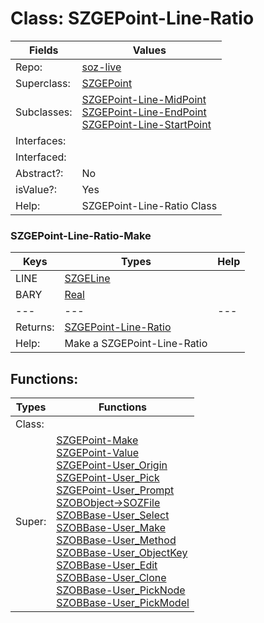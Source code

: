
# Class:	SZGEPoint-Line-Ratio

| Fields | Values |
| --------- | --------- |
| Repo: | [soz-live](/repos/soz-live.html) |
| Superclass: | [SZGEPoint](SZGEPoint.html) |
| Subclasses: | [SZGEPoint-Line-MidPoint](SZGEPoint-Line-MidPoint.html) <br> [SZGEPoint-Line-EndPoint](SZGEPoint-Line-EndPoint.html) <br> [SZGEPoint-Line-StartPoint](SZGEPoint-Line-StartPoint.html) |
| Interfaces: |  |
| Interfaced: |  |
| Abstract?: | No |
| isValue?: | Yes |
| Help: | SZGEPoint-Line-Ratio Class |

### SZGEPoint-Line-Ratio-Make

| Keys | Types | Help |
| --------- | --------- | --------- |
| LINE | [SZGELine](SZGELine.html) |  |
| BARY | [Real](Real.html) |  |
| --- | --- | --- |
| Returns: | [SZGEPoint-Line-Ratio](SZGEPoint-Line-Ratio.html) |
| Help: | Make a SZGEPoint-Line-Ratio |


## Functions:

| Types | Functions |
| --------- | --------- |
| Class: |  |
| Super: | [SZGEPoint-Make](SZGEPoint.html) <br> [SZGEPoint-Value](SZGEPoint.html) <br> [SZGEPoint-User_Origin](SZGEPoint.html) <br> [SZGEPoint-User_Pick](SZGEPoint.html) <br> [SZGEPoint-User_Prompt](SZGEPoint.html) <br> [SZOBObject->SOZFile](SZOBObject.html) <br> [SZOBBase-User_Select](SZOBBase.html) <br> [SZOBBase-User_Make](SZOBBase.html) <br> [SZOBBase-User_Method](SZOBBase.html) <br> [SZOBBase-User_ObjectKey](SZOBBase.html) <br> [SZOBBase-User_Edit](SZOBBase.html) <br> [SZOBBase-User_Clone](SZOBBase.html) <br> [SZOBBase-User_PickNode](SZOBBase.html) <br> [SZOBBase-User_PickModel](SZOBBase.html) |


